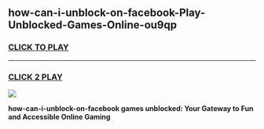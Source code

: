 
## how-can-i-unblock-on-facebook-Play-Unblocked-Games-Online-ou9qp
<h3>
<a href="https://premium76.site?title=how-can-i-unblock-on-facebook&ref=25A">CLICK TO PLAY</a></h3>
<hr>

<h3>
<a href="https://premium76.site?title=how-can-i-unblock-on-facebook&ref=25A">CLICK 2 PLAY</a>
  
</h3>

<a href="https://premium76.site?title=how-can-i-unblock-on-facebook&ref=25A"><img src="https://clearcache.store/games.png"></a>


**how-can-i-unblock-on-facebook games unblocked: Your Gateway to Fun and Accessible Online Gaming**
